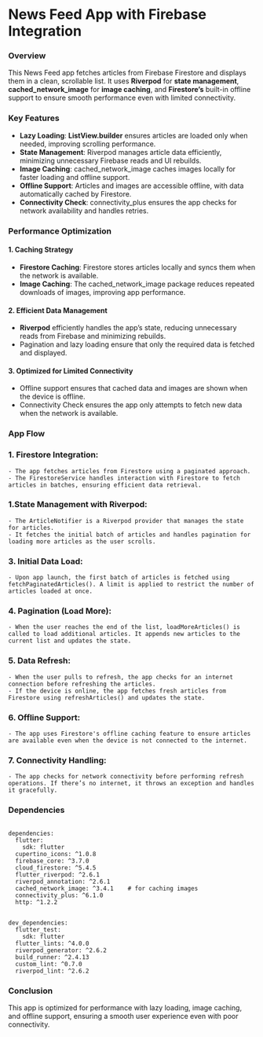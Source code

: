 # News Feed App with Firebase Integration


### Overview
This News Feed app fetches articles from Firebase Firestore and displays them in a clean, scrollable list. 
It uses **Riverpod** for **state management**, **cached_network_image** for **image caching**, and **Firestore’s** built-in offline support to ensure smooth performance even with limited connectivity.

### Key Features
- **Lazy Loading**: **ListView.builder** ensures articles are loaded only when needed, improving scrolling performance.
- **State Management**: Riverpod manages article data efficiently, minimizing unnecessary Firebase reads and UI rebuilds.
- **Image Caching**: cached_network_image caches images locally for faster loading and offline support.
- **Offline Support**: Articles and images are accessible offline, with data automatically cached by Firestore.
- **Connectivity Check**: connectivity_plus ensures the app checks for network availability and handles retries.

### Performance Optimization
#### 1. Caching Strategy
   - **Firestore Caching**: Firestore stores articles locally and syncs them when the network is available.
   - **Image Caching**: The cached_network_image package reduces repeated downloads of images, improving app performance. 
#### 2. Efficient Data Management
   - **Riverpod** efficiently handles the app’s state, reducing unnecessary reads from Firebase and minimizing rebuilds.
   - Pagination and lazy loading ensure that only the required data is fetched and displayed.
#### 3. Optimized for Limited Connectivity
   - Offline support ensures that cached data and images are shown when the device is offline.
   - Connectivity Check ensures the app only attempts to fetch new data when the network is available.

### App Flow
### 1. Firestore Integration:
    - The app fetches articles from Firestore using a paginated approach.
    - The FirestoreService handles interaction with Firestore to fetch articles in batches, ensuring efficient data retrieval.

### 1.State Management with Riverpod:
    - The ArticleNotifier is a Riverpod provider that manages the state for articles.
    - It fetches the initial batch of articles and handles pagination for loading more articles as the user scrolls.

### 3. Initial Data Load:
    - Upon app launch, the first batch of articles is fetched using fetchPaginatedArticles(). A limit is applied to restrict the number of articles loaded at once.

### 4. Pagination (Load More):
    - When the user reaches the end of the list, loadMoreArticles() is called to load additional articles. It appends new articles to the current list and updates the state.

### 5. Data Refresh:
    - When the user pulls to refresh, the app checks for an internet connection before refreshing the articles.
    - If the device is online, the app fetches fresh articles from Firestore using refreshArticles() and updates the state.

### 6. Offline Support:
    - The app uses Firestore's offline caching feature to ensure articles are available even when the device is not connected to the internet.

### 7. Connectivity Handling:
    - The app checks for network connectivity before performing refresh operations. If there’s no internet, it throws an exception and handles it gracefully.


### Dependencies
```riverpod: ^2.0.0

dependencies:
  flutter:
    sdk: flutter
  cupertino_icons: ^1.0.8
  firebase_core: ^3.7.0
  cloud_firestore: ^5.4.5
  flutter_riverpod: ^2.6.1
  riverpod_annotation: ^2.6.1
  cached_network_image: ^3.4.1    # for caching images
  connectivity_plus: ^6.1.0
  http: ^1.2.2


dev_dependencies:
  flutter_test:
    sdk: flutter
  flutter_lints: ^4.0.0
  riverpod_generator: ^2.6.2
  build_runner: ^2.4.13
  custom_lint: ^0.7.0
  riverpod_lint: ^2.6.2

```
### Conclusion
This app is optimized for performance with lazy loading, image caching, and offline support, ensuring a smooth user experience even with poor connectivity.
